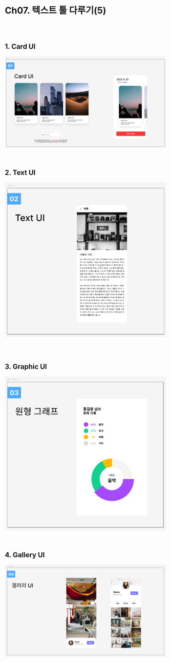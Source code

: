 # Ch07. 텍스트 툴 다루기(5)

<br>
<br>

## 1. Card UI  

![](Files/image%2046.png)  

<br>

## 2. Text UI  

![](Files/image%2047.png) 

<br>  

## 3. Graphic UI  

![](Files/image%2048.png)  

<br>  

## 4. Gallery UI

![](Files/image%2049.png)